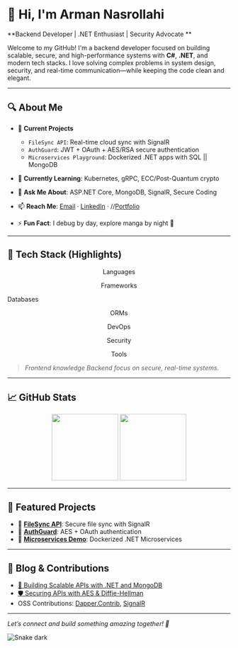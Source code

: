 # 👋 Hi, I'm Arman Nasrollahi  
**Backend Developer | .NET Enthusiast | Security Advocate **

Welcome to my GitHub! I'm a backend developer focused on building scalable, secure, and high-performance systems with **C#**, **.NET**, and modern tech stacks. I love solving complex problems in system design, security, and real-time communication—while keeping the code clean and elegant.

---

## 🔍 About Me
- 🔭 **Current Projects**  
  - `FileSync API`: Real-time cloud sync with SignalR  
  - `AuthGuard`: JWT + OAuth + AES/RSA secure authentication  
  - `Microservices Playground`: Dockerized .NET apps with SQL || MongoDB  

- 🌱 **Currently Learning**: Kubernetes, gRPC, ECC/Post-Quantum crypto  
- 💬 **Ask Me About**: ASP.NET Core, MongoDB, SignalR, Secure Coding  
- 📫 **Reach Me**: [Email](mailto:your-email) · [LinkedIn](https://www.linkedin.com/in/your-profile) · //[Portfolio](https://your-portfolio.com)  
- ⚡ **Fun Fact**: I debug by day, explore manga by night 🌙  

---

## 🧰 Tech Stack (Highlights)

<p align="center">
  <p  align="center"> Languages 
  <br />
  <a src="https://img.shields.io/badge/C%23-239120?style=for-the-badge&logo=c-sharp&logoColor=white" width="36" height="36" alt="C#"/>
  <a src="https://img.shields.io/badge/Java-ED8B00?style=for-the-badge&logo=java&logoColor=white" width="36" height="36" alt="C#"/>
  <a src="https://img.shields.io/badge/C++-00599C?style=for-the-badge&logo=c%2B%2B&logoColor=white" width="36" height="36" alt="C#"/>
  <a src="https://img.shields.io/badge/JavaScript-F7DF1E?style=for-the-badge&logo=javascript&logoColor=black" width="36" height="36" alt="C#"/>
  <a src="https://img.shields.io/badge/Dart-0175C2?style=for-the-badge&logo=dart&logoColor=white" width="36" height="36" alt="C#"/>
  <a src="https://img.shields.io/badge/SQL-4479A1?style=for-the-badge&logo=sqlite&logoColor=white" width="36" height="36" alt="C#"/>

  </p>
    
  <p  align="center"> Frameworks 
  <br />
  <a src="https://img.shields.io/badge/.NET-512BD4?style=for-the-badge&logo=dotnet&logoColor=white" width="36" height="36" alt="C#"/>
  <a src="https://img.shields.io/badge/ASP.NET-5C2D91?style=for-the-badge&logo=dotnet&logoColor=white" width="36" height="36" alt="C#"/>
  <a src="https://img.shields.io/badge/SignalR-32CD32?style=for-the-badge&logo=signalr&logoColor=white" width="36" height="36" alt="C#"/>
  <a src="https://img.shields.io/badge/Flutter-02569B?style=for-the-badge&logo=flutter&logoColor=white" width="36" height="36" alt="C#"/>
    
  </p  align="center">

  <p> Databases
  <br />
  <a src="https://img.shields.io/badge/SQL_Server-CC2927?style=for-the-badge&logo=microsoftsqlserver&logoColor=white" width="36" height="36" alt="C#"/>
  <a src="https://img.shields.io/badge/PostgreSQL-336791?style=for-the-badge&logo=postgresql&logoColor=white" width="36" height="36" alt="C#"/>
  <a src="https://img.shields.io/badge/MongoDB-47A248?style=for-the-badge&logo=mongodb&logoColor=white" width="36" height="36" alt="C#"/>

  <p  align="center"> ORMs
  <br />
  <a src="https://img.shields.io/badge/Entity_Framework-512BD4?style=for-the-badge&logo=.net&logoColor=white" width="36" height="36" alt="C#"/>
  <a src="https://img.shields.io/badge/Dapper-4B0082?style=for-the-badge&logo=nuget&logoColor=white" width="36" height="36" alt="C#"/>

  </p>

  <p  align="center"> DevOps
  <br />
  <a src="https://img.shields.io/badge/Docker-2496ED?style=for-the-badge&logo=docker&logoColor=white" width="36" height="36" alt="C#"/>
  <a src="https://img.shields.io/badge/GitHub_Actions-2088FF?style=for-the-badge&logo=github-actions&logoColor=white" width="36" height="36" alt="C#"/>
  <a src="https://img.shields.io/badge/Kubernetes-326CE5?style=for-the-badge&logo=kubernetes&logoColor=white" width="36" height="36" alt="C#"/>

  </p>

  <p  align="center"> Security
  <br />
  <a src="https://img.shields.io/badge/AES-000000?style=for-the-badge&logoColor=white" width="36" height="36" alt="C#"/>
  <a src="https://img.shields.io/badge/RSA-000000?style=for-the-badge&logoColor=white" width="36" height="36" alt="C#"/>
  <a src="https://img.shields.io/badge/Diffie--Hellman-000000?style=for-the-badge&logoColor=white" width="36" height="36" alt="C#"/>

  </p>

  <p align="center"> Tools
  <br />
  <a src="https://img.shields.io/badge/Git-F05032?style=for-the-badge&logo=git&logoColor=white" width="36" height="36" alt="C#"/>
  <a src="https://img.shields.io/badge/Postman-FF6C37?style=for-the-badge&logo=postman&logoColor=white" width="36" height="36" alt="C#"/>
  <a src="https://img.shields.io/badge/Visual_Studio-5C2D91?style=for-the-badge&logo=visualstudio&logoColor=white" width="36" height="36" alt="C#"/>
  <a src="https://www.svgrepo.com/svg/374111/swagger" width="36" height="36" alt="Swagger"/>

  </p>
  
</p>

> *Frontend knowledge Backend focus on secure, real-time systems.*

---

## 📈 GitHub Stats  
<p align="center">
  <img src="https://github-readme-stats.vercel.app/api?username=ArmanNS1&show_icons=true&theme=dracula&hide_border=true" height="150" />
  <img src="https://github-readme-stats.vercel.app/api/top-langs/?username=ArmanNS1&layout=compact&theme=dracula&hide_border=true" height="150" />
</p>

---

## 🌟 Featured Projects
- 🔹 [**FileSync API**](https://github.com/ArmanNS1/): Secure file sync with SignalR  
- 🔹 [**AuthGuard**](https://github.com/ArmanNS1/): AES + OAuth authentication  
- 🔹 [**Microservices Demo**](https://github.com/ArmanNS1/): Dockerized .NET Microservices  

---

## 📝 Blog & Contributions
- [🔐 Building Scalable APIs with .NET and MongoDB](https://your-blog.com/post1)  
- [🛡️ Securing APIs with AES & Diffie-Hellman](https://your-blog.com/post2)  
- OSS Contributions: [Dapper.Contrib](https://github.com/DapperLib/Dapper.Contrib), [SignalR](https://github.com/dotnet/aspnetcore)

---

*Let’s connect and build something amazing together! 🚀*


![Snake dark](https://raw.githubusercontent.com/ArmanNS1/ArmanNasrollahi/output/github-contribution-grid-snake-dark.svg)

